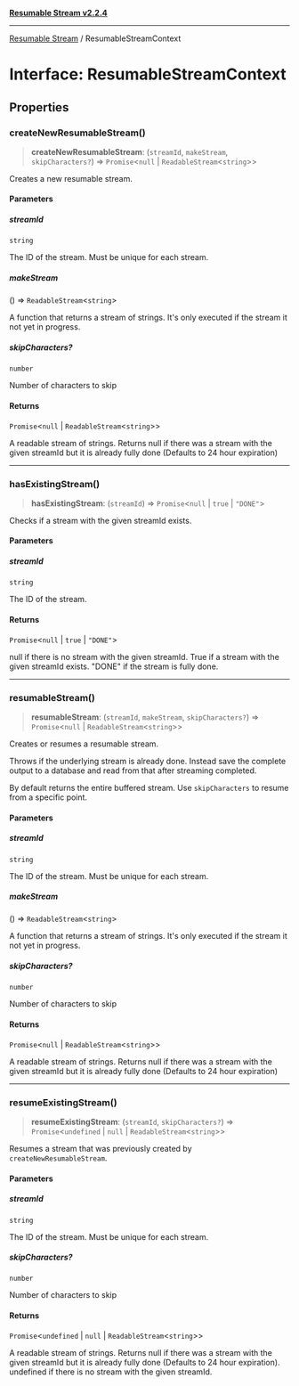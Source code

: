 [**Resumable Stream v2.2.4**](../README.md)

***

[Resumable Stream](../README.md) / ResumableStreamContext

# Interface: ResumableStreamContext

## Properties

### createNewResumableStream()

> **createNewResumableStream**: (`streamId`, `makeStream`, `skipCharacters?`) => `Promise`\<`null` \| `ReadableStream`\<`string`\>\>

Creates a new resumable stream.

#### Parameters

##### streamId

`string`

The ID of the stream. Must be unique for each stream.

##### makeStream

() => `ReadableStream`\<`string`\>

A function that returns a stream of strings. It's only executed if the stream it not yet in progress.

##### skipCharacters?

`number`

Number of characters to skip

#### Returns

`Promise`\<`null` \| `ReadableStream`\<`string`\>\>

A readable stream of strings. Returns null if there was a stream with the given streamId but it is already fully done (Defaults to 24 hour expiration)

***

### hasExistingStream()

> **hasExistingStream**: (`streamId`) => `Promise`\<`null` \| `true` \| `"DONE"`\>

Checks if a stream with the given streamId exists.

#### Parameters

##### streamId

`string`

The ID of the stream.

#### Returns

`Promise`\<`null` \| `true` \| `"DONE"`\>

null if there is no stream with the given streamId. True if a stream with the given streamId exists. "DONE" if the stream is fully done.

***

### resumableStream()

> **resumableStream**: (`streamId`, `makeStream`, `skipCharacters?`) => `Promise`\<`null` \| `ReadableStream`\<`string`\>\>

Creates or resumes a resumable stream.

Throws if the underlying stream is already done. Instead save the complete output to a database and read from that
after streaming completed.

By default returns the entire buffered stream. Use `skipCharacters` to resume from a specific point.

#### Parameters

##### streamId

`string`

The ID of the stream. Must be unique for each stream.

##### makeStream

() => `ReadableStream`\<`string`\>

A function that returns a stream of strings. It's only executed if the stream it not yet in progress.

##### skipCharacters?

`number`

Number of characters to skip

#### Returns

`Promise`\<`null` \| `ReadableStream`\<`string`\>\>

A readable stream of strings. Returns null if there was a stream with the given streamId but it is already fully done (Defaults to 24 hour expiration)

***

### resumeExistingStream()

> **resumeExistingStream**: (`streamId`, `skipCharacters?`) => `Promise`\<`undefined` \| `null` \| `ReadableStream`\<`string`\>\>

Resumes a stream that was previously created by `createNewResumableStream`.

#### Parameters

##### streamId

`string`

The ID of the stream. Must be unique for each stream.

##### skipCharacters?

`number`

Number of characters to skip

#### Returns

`Promise`\<`undefined` \| `null` \| `ReadableStream`\<`string`\>\>

A readable stream of strings. Returns null if there was a stream with the given streamId but it is already fully done (Defaults to 24 hour expiration). undefined if there is no stream with the given streamId.

